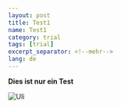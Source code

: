 ```yaml
---
layout: post
title: Test1
name: Test1
category: trial
tags: [trial]
excerpt_separator: <!--mehr-->
lang: de
---
```


**Dies ist nur ein Test**

![Uli](https://get.google.com/albumarchive/108656924518465552879/album/AF1QipM0ZgPFEtrgD8LmfD6FE2B5Tmbw-ez8JwqHS4DG)
